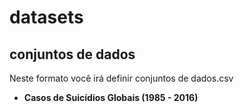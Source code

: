 # datasets
conjuntos de dados
---
Neste formato você irá definir conjuntos de dados.csv
* **Casos de Suicídios Globais (1985 - 2016)**
